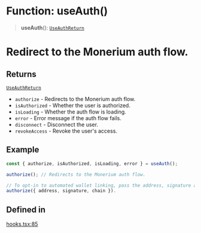# Function: useAuth()

> **useAuth**(): [`UseAuthReturn`](/docs/packages/SDK%20React%20Provider/type-aliases/UseAuthReturn.md)

# Redirect to the Monerium auth flow.

## Returns

[`UseAuthReturn`](/docs/packages/SDK%20React%20Provider/type-aliases/UseAuthReturn.md)

- `authorize`  - Redirects to the Monerium auth flow.
- `isAuthorized` - Whether the user is authorized.
- `isLoading` - Whether the auth flow is loading.
- `error` - Error message if the auth flow fails.
- `disconnect` - Disconnect the user.
- `revokeAccess` - Revoke the user's access.

## Example

```ts
const { authorize, isAuthorized, isLoading, error } = useAuth();

authorize(); // Redirects to the Monerium auth flow.

// To opt-in to automated wallet linking, pass the address, signature and chain.
authorize({ address, signature, chain }).
```

## Defined in

[hooks.tsx:85](https://github.com/monerium/js-monorepo/blob/main/packages/sdk-react-provider/src/lib/hooks.tsx#L85)
